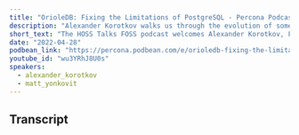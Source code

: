 ```yaml
---
title: "OrioleDB: Fixing the Limitations of PostgreSQL - Percona Podcast #59 /w Alexander Korotkov, Founder & CEO at OrioleDB"
description: "Alexander Korotkov walks us through the evolution of some of contributions before talking about his work to re-architect some of the PostgreSQL core. Learn more about OrioleDB and what makes it different"
short_text: "The HOSS Talks FOSS podcast welcomes Alexander Korotkov, Founder & CEO at OrioleDB. Alexander is a major contributor and committer in the PostgreSQL Global Development Group. With more than 10 years of experience and a ton of features under his belt he knows more about the early days in Postgres then most.  He walks us through the evolution of some of contributions before talking about his work to re-architect some of the PostgreSQL core. Learn more about OrioleDB and what makes it different. Those interested in learning more about the work, check out OrioleDB’s Github webpage https://github.com/orioledb"
date: "2022-04-28"
podbean_link: "https://percona.podbean.com/e/orioledb-fixing-the-limitations-of-postgresql-percona-podcast-58-w-alexander-korotkov-founder-ceo-at-orioledb/"
youtube_id: "wu3YRhJ8U0s"
speakers:
  - alexander_korotkov
  - matt_yonkovit
---
```


## Transcript


